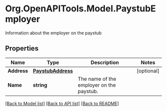 # Org.OpenAPITools.Model.PaystubEmployer
Information about the employer on the paystub

## Properties

Name | Type | Description | Notes
------------ | ------------- | ------------- | -------------
**Address** | [**PaystubAddress**](PaystubAddress.md) |  | [optional] 
**Name** | **string** | The name of the employer on the paystub. | 

[[Back to Model list]](../README.md#documentation-for-models) [[Back to API list]](../README.md#documentation-for-api-endpoints) [[Back to README]](../README.md)


